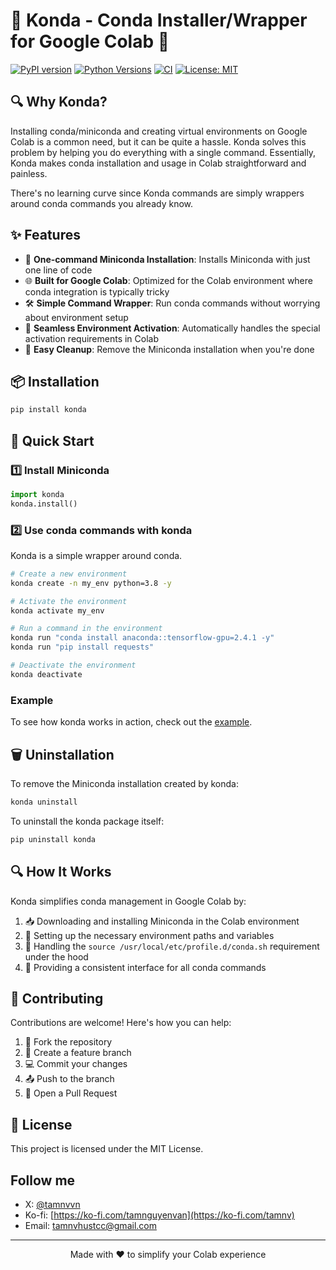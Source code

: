 # 🐍 Konda - Conda Installer/Wrapper for Google Colab 🚀

[![PyPI version](https://badge.fury.io/py/konda.svg)](https://badge.fury.io/py/konda)
[![Python Versions](https://img.shields.io/pypi/pyversions/konda.svg)](https://pypi.org/project/konda/)
[![CI](https://github.com/tamnguyenvan/konda/actions/workflows/publish.yml/badge.svg)](https://github.com/tamnguyenvan/konda/actions)
[![License: MIT](https://img.shields.io/badge/License-MIT-yellow.svg)](https://opensource.org/licenses/MIT)

## 🔍 Why Konda?

Installing conda/miniconda and creating virtual environments on Google Colab is a common need, but it can be quite a hassle. Konda solves this problem by helping you do everything with a single command. Essentially, Konda makes conda installation and usage in Colab straightforward and painless.

There's no learning curve since Konda commands are simply wrappers around conda commands you already know.

## ✨ Features

- 🔄 **One-command Miniconda Installation**: Installs Miniconda with just one line of code
- 🌐 **Built for Google Colab**: Optimized for the Colab environment where conda integration is typically tricky 
- 🛠️ **Simple Command Wrapper**: Run conda commands without worrying about environment setup
- 🚀 **Seamless Environment Activation**: Automatically handles the special activation requirements in Colab
- 🧹 **Easy Cleanup**: Remove the Miniconda installation when you're done

## 📦 Installation

```bash
pip install konda
```

## 🚀 Quick Start

### 1️⃣ Install Miniconda

```python
import konda
konda.install()
```

### 2️⃣ Use conda commands with konda
Konda is a simple wrapper around conda.
```bash
# Create a new environment
konda create -n my_env python=3.8 -y

# Activate the environment
konda activate my_env

# Run a command in the environment
konda run "conda install anaconda::tensorflow-gpu=2.4.1 -y"
konda run "pip install requests"

# Deactivate the environment
konda deactivate
```

### Example
To see how konda works in action, check out the [example](https://github.com/tamnguyenvan/konda/blob/main/assets/example.ipynb).

## 🗑️ Uninstallation

To remove the Miniconda installation created by konda:

```bash
konda uninstall
```

To uninstall the konda package itself:

```bash
pip uninstall konda
```

## 🔍 How It Works

Konda simplifies conda management in Google Colab by:

1. 📥 Downloading and installing Miniconda in the Colab environment
2. 🔧 Setting up the necessary environment paths and variables
3. 🔄 Handling the `source /usr/local/etc/profile.d/conda.sh` requirement under the hood
4. 🚀 Providing a consistent interface for all conda commands

## 🤝 Contributing

Contributions are welcome! Here's how you can help:

1. 🍴 Fork the repository
2. 🔧 Create a feature branch
3. 💻 Commit your changes
4. 📤 Push to the branch
5. 🔄 Open a Pull Request

## 📝 License

This project is licensed under the MIT License.

## Follow me
- X: [@tamnvvn](https://x.com/tamnvvn)
- Ko-fi: [https://ko-fi.com/tamnguyenvan](https://ko-fi.com/tamnv)
- Email: [tamnvhustcc@gmail.com](mailto:tamnvhustcc@gmail.com)

---

<p align="center">Made with ❤️ to simplify your Colab experience</p>